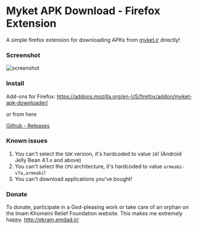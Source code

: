 # Myket APK Download - Firefox Extension
A simple firefox extension for downloading APKs from [myket.ir](https://myket.ir) directly!

### Screenshot

![screenshot](screenshots/1.jpg)

### Install

Add-ons for Firefox: https://addons.mozilla.org/en-US/firefox/addon/myket-apk-downloader/

or from here

[Github - Releases](releases/)

### Known issues

1. You can't select the `SDK` version, it's hardcoded to value `16`! (Android Jelly Bean 4.1.x and above)
2. You can't select the `CPU` architecture, it's hardcoded to value `armeabi-v7a,armeabi`!
3. You can't download applications you've bought!

### Donate

To donate, participate in a God-pleasing work or take care of an orphan on the Imam Khomeini Relief Foundation website.
This makes me extremely happy.
http://ekram.emdad.ir/